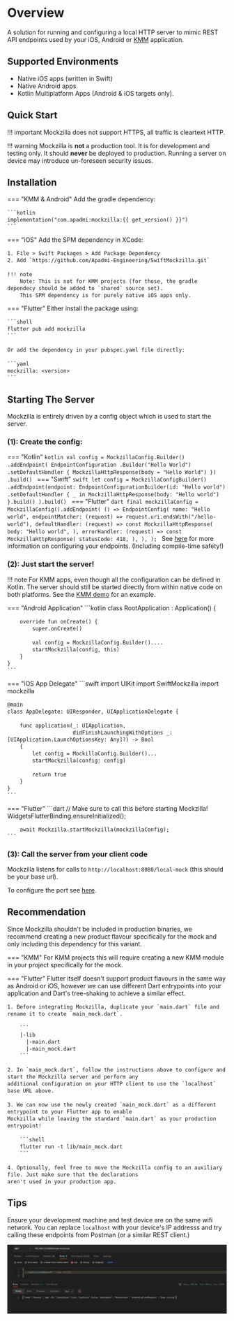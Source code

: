 # Overview
A solution for running and configuring a local HTTP server to mimic REST API endpoints used by your iOS, Android or [KMM](https://kotlinlang.org/docs/multiplatform-mobile-getting-started.html) application.

## Supported Environments
- Native iOS apps (written in Swift)
- Native Android apps
- Kotlin Multiplatform Apps (Android & iOS targets only).

## Quick Start
!!! important
    Mockzilla does not support HTTPS, all traffic is cleartext HTTP.

!!! warning
    Mockzilla is **not** a production tool. It is for development and testing only. It should **never** be deployed to 
    production. Running a server on device may introduce un-foreseen security issues.

## Installation

=== "KMM & Android"
    Add the gradle dependency:
    
    ```kotlin
    implementation("com.apadmi:mockzilla:{{ get_version() }}")
    ```
=== "iOS"
    Add the SPM dependency in XCode:

    1. File > Swift Packages > Add Package Dependency
    2. Add `https://github.com/Apadmi-Engineering/SwiftMockzilla.git`

    !!! note 
        Note: This is not for KMM projects (for those, the gradle dependecy should be added to `shared` source set). 
        This SPM dependency is for purely native iOS apps only.

=== "Flutter"
    Either install the package using:

    ```shell
    flutter pub add mockzilla
    ```

    Or add the dependency in your pubspec.yaml file directly:

    ```yaml
    mockzilla: <version>
    ```

## Starting The Server

Mockzilla is entirely driven by a config object which is used to start the server.

### (1): Create the config:

=== "Kotlin"
    ```kotlin
    val config = MockzillaConfig.Builder()
        .addEndpoint(
            EndpointConfiguration
                .Builder("Hello World")
                .setDefaultHandler {
                    MockzillaHttpResponse(body = "Hello World")
                })
        .build()
    ```
=== "Swift"
    ```swift
    let config = MockzillaConfigBuilder()
        .addEndpoint(endpoint: EndpointConfigurationBuilder(id: "Hello world")
            .setDefaultHandler { _ in
                MockzillaHttpResponse(body: "Hello world")
            }.build()
        ).build()
    ```
=== "Flutter"
    ```dart
    final mockzillaConfig = MockzillaConfig().addEndpoint(
        () => EndpointConfig(
            name: "Hello world",
            endpointMatcher: (request) => request.uri.endsWith("/hello-world"),
            defaultHandler: (request) => const MockzillaHttpResponse(
                body: "Hello world",
            ),
            errorHandler: (request) => const MockzillaHttpResponse(
                statusCode: 418,
            ),
        ),
    );
    ```
See [here](./endpoints/) for more information on configuring your endpoints. (Including compile-time safety!)

### (2): Just start the server!

!!! note 
    For KMM apps, even though all the configuration can be defined in Kotlin. The server should still be started directly from within native code on both platforms.
    See the [KMM demo](https://github.com/Apadmi-Engineering/Mockzilla/tree/develop/demo-kmm) for an example.

=== "Android Application"
    ```kotlin
    class RootApplication : Application() {
        
        override fun onCreate() {
            super.onCreate()
    
            val config = MockzillaConfig.Builder()....
            startMockzilla(config, this)
        }
    }
    ```
=== "iOS App Delegate"
    ```swift
    import UIKit
    import SwiftMockzilla
    import mockzilla
    
    @main
    class AppDelegate: UIResponder, UIApplicationDelegate {
    
        func application(_: UIApplication,
                         didFinishLaunchingWithOptions _: [UIApplication.LaunchOptionsKey: Any]?) -> Bool
        {
            let config = MockillaConfig.Builder()...
            startMockzilla(config: config)
            
            return true
        }
    }
    ```
=== "Flutter"
    ```dart
        // Make sure to call this before starting Mockzilla!
        WidgetsFlutterBinding.ensureInitialized();
        
        await Mockzilla.startMockzilla(mockzillaConfig);
    ```

### (3): Call the server from your client code

Mockzilla listens for calls to `http://localhost:8080/local-mock` (this should be your base url).

To configure the port see [here](./dokka/mockzilla-common/com.apadmi.mockzilla.lib.models/-mockzilla-config/-builder/).

## Recommendation

Since Mockzilla shouldn't be included in production binaries, we recommend creating a new product flavour specifically 
for the mock and only including this dependency for this variant.

=== "KMM"
    For KMM projects this will require creating a new KMM module in your project specifically for the mock.

=== "Flutter"
    Flutter itself doesn't support product flavours in the same way as Android or iOS, however we can use different Dart 
    entrypoints into your application and Dart's tree-shaking to achieve a similar effect.

    1. Before integrating Mockzilla, duplicate your `main.dart` file and rename it to create `main_mock.dart`.

        ```
        |-lib
          |-main.dart
          |-main_mock.dart
        ```
    
    2. In `main_mock.dart`, follow the instructions above to configure and start the Mockzilla server and perform any 
    additional configuration on your HTTP client to use the `localhost` base URL above.

    3. We can now use the newly created `main_mock.dart` as a different entrypoint to your Flutter app to enable 
    Mockzilla while leaving the standard `main.dart` as your production entrypoint!

        ```shell
        flutter run -t lib/main_mock.dart
        ```

    4. Optionally, feel free to move the Mockzilla config to an auxiliary file. Just make sure that the declarations 
    aren't used in your production app.

## Tips

Ensure your development machine and test device are on the same wifi network. You can replace `localhost` with your 
device's IP addresss and try calling these endpoints from Postman (or a similar REST client.)

![alt text](img/postman-example.png "Postman example")